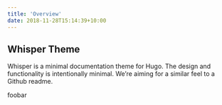 ```yaml
---
title: 'Overview'
date: 2018-11-28T15:14:39+10:00
---
```


## Whisper Theme

Whisper is a minimal documentation theme for Hugo. The design and functionality is intentionally minimal. We’re aiming for a similar feel to a Github readme.

foobar

